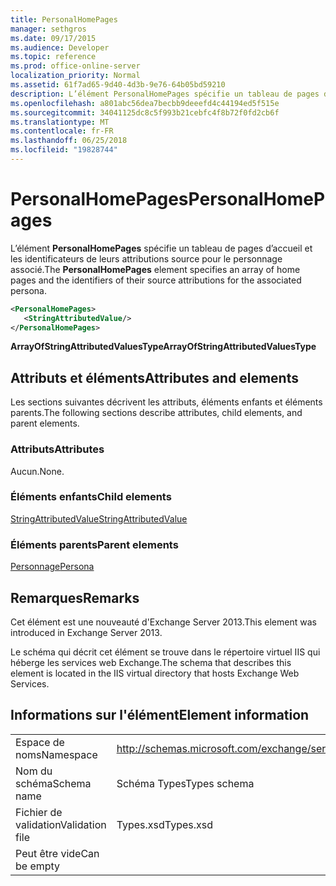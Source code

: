 ```yaml
---
title: PersonalHomePages
manager: sethgros
ms.date: 09/17/2015
ms.audience: Developer
ms.topic: reference
ms.prod: office-online-server
localization_priority: Normal
ms.assetid: 61f7ad65-9d40-4d3b-9e76-64b05bd59210
description: L’élément PersonalHomePages spécifie un tableau de pages d’accueil et les identificateurs de leurs attributions source pour le personnage associé.
ms.openlocfilehash: a801abc56dea7becbb9deeefd4c44194ed5f515e
ms.sourcegitcommit: 34041125dc8c5f993b21cebfc4f8b72f0fd2cb6f
ms.translationtype: MT
ms.contentlocale: fr-FR
ms.lasthandoff: 06/25/2018
ms.locfileid: "19828744"
---
```

# <a name="personalhomepages"></a><span data-ttu-id="c2c45-103">PersonalHomePages</span><span class="sxs-lookup"><span data-stu-id="c2c45-103">PersonalHomePages</span></span>

<span data-ttu-id="c2c45-104">L’élément **PersonalHomePages** spécifie un tableau de pages d’accueil et les identificateurs de leurs attributions source pour le personnage associé.</span><span class="sxs-lookup"><span data-stu-id="c2c45-104">The **PersonalHomePages** element specifies an array of home pages and the identifiers of their source attributions for the associated persona.</span></span> 
  
```XML
<PersonalHomePages>
   <StringAttributedValue/>
</PersonalHomePages>
```

 <span data-ttu-id="c2c45-105">**ArrayOfStringAttributedValuesType**</span><span class="sxs-lookup"><span data-stu-id="c2c45-105">**ArrayOfStringAttributedValuesType**</span></span>
## <a name="attributes-and-elements"></a><span data-ttu-id="c2c45-106">Attributs et éléments</span><span class="sxs-lookup"><span data-stu-id="c2c45-106">Attributes and elements</span></span>

<span data-ttu-id="c2c45-107">Les sections suivantes décrivent les attributs, éléments enfants et éléments parents.</span><span class="sxs-lookup"><span data-stu-id="c2c45-107">The following sections describe attributes, child elements, and parent elements.</span></span>
  
### <a name="attributes"></a><span data-ttu-id="c2c45-108">Attributs</span><span class="sxs-lookup"><span data-stu-id="c2c45-108">Attributes</span></span>

<span data-ttu-id="c2c45-109">Aucun.</span><span class="sxs-lookup"><span data-stu-id="c2c45-109">None.</span></span>
  
### <a name="child-elements"></a><span data-ttu-id="c2c45-110">Éléments enfants</span><span class="sxs-lookup"><span data-stu-id="c2c45-110">Child elements</span></span>

[<span data-ttu-id="c2c45-111">StringAttributedValue</span><span class="sxs-lookup"><span data-stu-id="c2c45-111">StringAttributedValue</span></span>](stringattributedvalue.md)
  
### <a name="parent-elements"></a><span data-ttu-id="c2c45-112">Éléments parents</span><span class="sxs-lookup"><span data-stu-id="c2c45-112">Parent elements</span></span>

[<span data-ttu-id="c2c45-113">Personnage</span><span class="sxs-lookup"><span data-stu-id="c2c45-113">Persona</span></span>](persona.md)
  
## <a name="remarks"></a><span data-ttu-id="c2c45-114">Remarques</span><span class="sxs-lookup"><span data-stu-id="c2c45-114">Remarks</span></span>

<span data-ttu-id="c2c45-115">Cet élément est une nouveauté d'Exchange Server 2013.</span><span class="sxs-lookup"><span data-stu-id="c2c45-115">This element was introduced in Exchange Server 2013.</span></span>
  
<span data-ttu-id="c2c45-116">Le schéma qui décrit cet élément se trouve dans le répertoire virtuel IIS qui héberge les services web Exchange.</span><span class="sxs-lookup"><span data-stu-id="c2c45-116">The schema that describes this element is located in the IIS virtual directory that hosts Exchange Web Services.</span></span>
  
## <a name="element-information"></a><span data-ttu-id="c2c45-117">Informations sur l'élément</span><span class="sxs-lookup"><span data-stu-id="c2c45-117">Element information</span></span>

|||
|:-----|:-----|
|<span data-ttu-id="c2c45-118">Espace de noms</span><span class="sxs-lookup"><span data-stu-id="c2c45-118">Namespace</span></span>  <br/> |http://schemas.microsoft.com/exchange/services/2006/types  <br/> |
|<span data-ttu-id="c2c45-119">Nom du schéma</span><span class="sxs-lookup"><span data-stu-id="c2c45-119">Schema name</span></span>  <br/> |<span data-ttu-id="c2c45-120">Schéma Types</span><span class="sxs-lookup"><span data-stu-id="c2c45-120">Types schema</span></span>  <br/> |
|<span data-ttu-id="c2c45-121">Fichier de validation</span><span class="sxs-lookup"><span data-stu-id="c2c45-121">Validation file</span></span>  <br/> |<span data-ttu-id="c2c45-122">Types.xsd</span><span class="sxs-lookup"><span data-stu-id="c2c45-122">Types.xsd</span></span>  <br/> |
|<span data-ttu-id="c2c45-123">Peut être vide</span><span class="sxs-lookup"><span data-stu-id="c2c45-123">Can be empty</span></span>  <br/> ||
   

